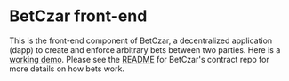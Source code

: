# BetCzar front-end 

This is the front-end component of BetCzar, a decentralized application (dapp) to create and enforce arbitrary bets between two parties. Here is a [working demo]. Please see the [README] for BetCzar's contract repo for more details on how bets work.

[working demo]: https://reasonmethis.github.io/betczar_frontend
[README]: https://github.com/reasonmethis/betczar_frontend/blob/master/README.md
